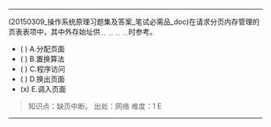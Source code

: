 ---
(20150309_操作系统原理习题集及答案_笔试必需品_doc)在请求分页内存管理的页表表项中，其中外存始址供﹎﹎﹎﹎时参考。
- ( ) A.分配页面 
- ( ) B.置换算法 
- ( ) C.程序访问 
- ( ) D.换出页面 
- (x) E.调入页面

> 知识点：缺页中断。
> 出处：网络
> 难度：1
> E

---
